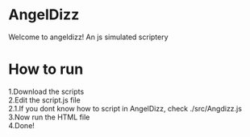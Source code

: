 # AngelDizz
Welcome to angeldizz!
An js simulated scriptery
# How to run
1.Download the scripts <br>
2.Edit the script.js file <br>
 2.1.If you dont know how to script in AngelDizz, check ./src/Angdizz.js <br>
3.Now run the HTML file <br>
4.Done!

